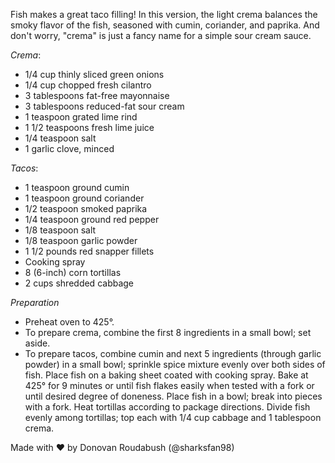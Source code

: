 Fish makes a great taco filling! In this version, the light crema balances the smoky flavor of the fish, seasoned with cumin, coriander, and paprika. And don't worry, "crema" is just a fancy name for a simple sour cream sauce.

*Crema*:
- 1/4 cup thinly sliced green onions
- 1/4 cup chopped fresh cilantro
- 3 tablespoons fat-free mayonnaise
- 3 tablespoons reduced-fat sour cream
- 1 teaspoon grated lime rind
- 1 1/2 teaspoons fresh lime juice
- 1/4 teaspoon salt
- 1 garlic clove, minced

*Tacos*:
- 1 teaspoon ground cumin
- 1 teaspoon ground coriander
- 1/2 teaspoon smoked paprika
- 1/4 teaspoon ground red pepper
- 1/8 teaspoon salt
- 1/8 teaspoon garlic powder
- 1 1/2 pounds red snapper fillets
- Cooking spray
- 8 (6-inch) corn tortillas
- 2 cups shredded cabbage 

*Preparation*

- Preheat oven to 425°.
- To prepare crema, combine the first 8 ingredients in a small bowl; set aside.
- To prepare tacos, combine cumin and next 5 ingredients (through garlic powder) in a small bowl; sprinkle spice mixture evenly over both sides of fish. Place fish on a baking sheet coated with cooking spray. Bake at 425° for 9 minutes or until fish flakes easily when tested with a fork or until desired degree of doneness. Place fish in a bowl; break into pieces with a fork. Heat tortillas according to package directions. Divide fish evenly among tortillas; top each with 1/4 cup cabbage and 1 tablespoon crema.

Made with ♥ by Donovan Roudabush (@sharksfan98)
